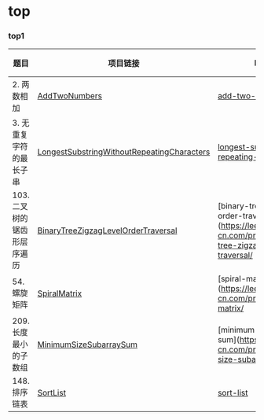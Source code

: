 # top

### top1

| 题目 | 项目链接                                                                                               | leetcode | 心得 |
|---|----------------------------------------------------------------------------------------------------|---|---|
| 2. 两数相加 | [AddTwoNumbers](top1/AddTwoNumbers.java)                                                           | [add-two-numbers](https://leetcode-cn.com/problems/add-two-numbers/) |   |
| 3. 无重复字符的最长子串 | [LongestSubstringWithoutRepeatingCharacters](top1/LongestSubstringWithoutRepeatingCharacters.java) | [longest-substring-without-repeating-characters](https://leetcode-cn.com/problems/longest-substring-without-repeating-characters/) |   |
| 103. 二叉树的锯齿形层序遍历 | [BinaryTreeZigzagLevelOrderTraversal](top1/BinaryTreeZigzagLevelOrderTraversal.java)               | [binary-tree-zigzag-level-order-traversal](https://leetcode-cn.com/problems/binary-tree-zigzag-level-order-traversal/ |   |
| 54. 螺旋矩阵 | [SpiralMatrix](top1/SpiralMatrix.java)                                                             | [spiral-matrix](https://leetcode-cn.com/problems/spiral-matrix/ |   |
| 209. 长度最小的子数组 | [MinimumSizeSubarraySum](top1/MinimumSizeSubarraySum.java)                                         | [minimum-size-subarray-sum](https://leetcode-cn.com/problems/minimum-size-subarray-sum/ |   |
| 148. 排序链表 | [SortList](top1/SortList.java)                                                                     | [sort-list](https://leetcode-cn.com/problems/sort-list) |   |
